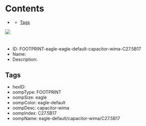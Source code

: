 



Contents
========

* [](#)
	* [Tags](#tags)
  
![][im]
# 

- ID: FOOTPRINT-eagle-eagle-default-capacitor-wima-C27.5B17
- Name: 
- Description: 

## Tags

- hexID: 
- oompType: FOOTPRINT
- oompSize: eagle
- oompColor: eagle-default
- oompDesc: capacitor-wima
- oompIndex: C27.5B17
- oompName: eagle-default/capacitor-wima/C27.5B17



[im]: image.png
